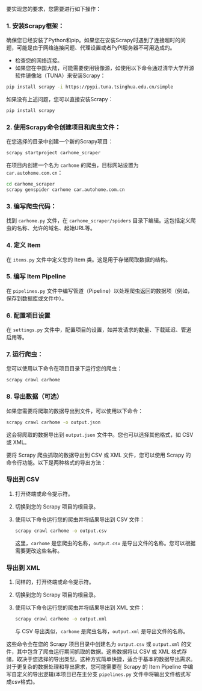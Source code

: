 要实现您的要求，您需要进行如下操作：

### 1. 安装Scrapy框架：

确保您已经安装了Python和pip。如果您在安装Scrapy时遇到了连接超时的问题，可能是由于网络连接问题、代理设置或者PyPI服务器不可用造成的。

- 检查您的网络连接。
- 如果您在中国大陆，可能需要使用镜像源，如使用以下命令通过清华大学开源软件镜像站（TUNA）来安装Scrapy：

```bash
pip install scrapy -i https://pypi.tuna.tsinghua.edu.cn/simple
```

如果没有上述问题，您可以直接安装Scrapy：

```bash
pip install scrapy
```

### 2. 使用Scrapy命令创建项目和爬虫文件：

在您选择的目录中创建一个新的Scrapy项目：

```bash
scrapy startproject carhome_scraper
```

在项目内创建一个名为 `carhome` 的爬虫，目标网站设置为 `car.autohome.com.cn`：

```bash
cd carhome_scraper
scrapy genspider carhome car.autohome.com.cn
```

### 3. 编写爬虫代码：

找到 `carhome.py` 文件，在 `carhome_scraper/spiders` 目录下编辑。这包括定义爬虫的名称、允许的域名、起始URL等。

### 4. 定义 Item

在 `items.py` 文件中定义您的 Item 类。这是用于存储爬取数据的结构。

### 5. 编写 Item Pipeline

在 `pipelines.py` 文件中编写管道（Pipeline）以处理爬虫返回的数据项（例如，保存到数据库或文件中）。

### 6. 配置项目设置

在 `settings.py` 文件中，配置项目的设置，如并发请求的数量、下载延迟、管道启用等。

### 7. 运行爬虫：

您可以使用以下命令在项目目录下运行您的爬虫：

```bash
scrapy crawl carhome
```

### 8. 导出数据（可选）

如果您需要将爬取的数据导出到文件，可以使用以下命令：

```bash
scrapy crawl carhome -o output.json
```

这会将爬取的数据导出到 `output.json` 文件中。您也可以选择其他格式，如 CSV 或 XML。

要将 Scrapy 爬虫抓取的数据导出到 CSV 或 XML 文件，您可以使用 Scrapy 的命令行功能。以下是两种格式的导出方法：

### 导出到 CSV

1. 打开终端或命令提示符。

2. 切换到您的 Scrapy 项目的根目录。

3. 使用以下命令运行您的爬虫并将结果导出到 CSV 文件：

   ```bash
   scrapy crawl carhome -o output.csv
   ```

   这里，`carhome` 是您爬虫的名称，`output.csv` 是导出文件的名称。您可以根据需要更改这些名称。

### 导出到 XML

1. 同样的，打开终端或命令提示符。

2. 切换到您的 Scrapy 项目的根目录。

3. 使用以下命令运行您的爬虫并将结果导出到 XML 文件：

   ```bash
   scrapy crawl carhome -o output.xml
   ```

   与 CSV 导出类似，`carhome` 是爬虫名称，`output.xml` 是导出文件的名称。

这些命令会在您的 Scrapy 项目目录中创建名为 `output.csv` 或 `output.xml` 的文件，其中包含了爬虫运行期间抓取的数据。这些数据将以 CSV 或 XML 格式存储，取决于您选择的导出类型。这种方式简单快捷，适合于基本的数据导出需求。对于更复杂的数据处理和导出需求，您可能需要在 Scrapy 的 Item Pipeline 中编写自定义的导出逻辑(本项目已在主分支 `pipelines.py` 文件中将输出文件格式写成csv格式)。  
